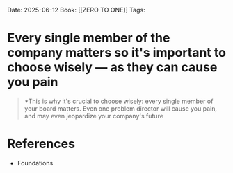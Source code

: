 Date: 2025-06-12
Book: [[ZERO TO ONE]]
Tags: 

# Every single member of the company matters so it's important to choose wisely  — as they can cause you pain

>*This is why it's crucial to choose wisely: every single member of your board matters. Even one problem director will cause you pain,
>and may even jeopardize your company's future 
# References 
- Foundations